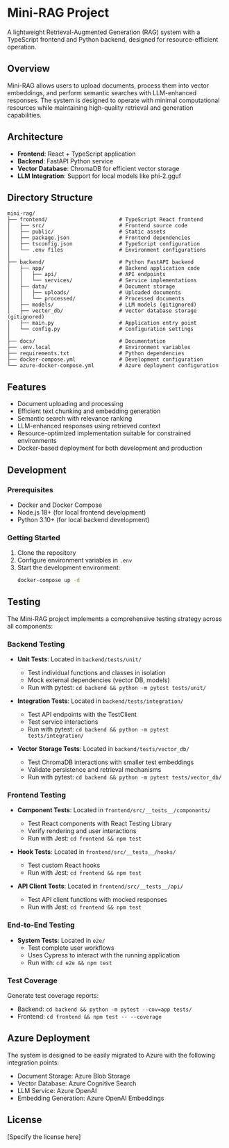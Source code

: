 # Mini-RAG Project

A lightweight Retrieval-Augmented Generation (RAG) system with a TypeScript frontend and Python backend, designed for resource-efficient operation.

## Overview

Mini-RAG allows users to upload documents, process them into vector embeddings, and perform semantic searches with LLM-enhanced responses. The system is designed to operate with minimal computational resources while maintaining high-quality retrieval and generation capabilities.

## Architecture

- **Frontend**: React + TypeScript application
- **Backend**: FastAPI Python service
- **Vector Database**: ChromaDB for efficient vector storage
- **LLM Integration**: Support for local models like phi-2.gguf

## Directory Structure

```
mini-rag/
├── frontend/                       # TypeScript React frontend
│   ├── src/                        # Frontend source code
│   ├── public/                     # Static assets
│   ├── package.json                # Frontend dependencies
│   ├── tsconfig.json               # TypeScript configuration
│   └── .env files                  # Environment configurations
│
├── backend/                        # Python FastAPI backend
│   ├── app/                        # Backend application code
│   │   ├── api/                    # API endpoints
│   │   └── services/               # Service implementations
│   ├── data/                       # Document storage
│   │   ├── uploads/                # Uploaded documents
│   │   └── processed/              # Processed documents
│   ├── models/                     # LLM models (gitignored)
│   ├── vector_db/                  # Vector database storage (gitignored)
│   ├── main.py                     # Application entry point
│   └── config.py                   # Configuration settings
│
├── docs/                           # Documentation
├── .env.local                      # Environment variables
├── requirements.txt                # Python dependencies
├── docker-compose.yml              # Development configuration
└── azure-docker-compose.yml        # Azure deployment configuration
```

## Features

- Document uploading and processing
- Efficient text chunking and embedding generation
- Semantic search with relevance ranking
- LLM-enhanced responses using retrieved context
- Resource-optimized implementation suitable for constrained environments
- Docker-based deployment for both development and production

## Development

### Prerequisites

- Docker and Docker Compose
- Node.js 18+ (for local frontend development)
- Python 3.10+ (for local backend development)

### Getting Started

1. Clone the repository
2. Configure environment variables in `.env`
3. Start the development environment:
   ```bash
   docker-compose up -d
   ```

## Testing

The Mini-RAG project implements a comprehensive testing strategy across all components:

### Backend Testing

- **Unit Tests**: Located in `backend/tests/unit/`
  - Test individual functions and classes in isolation
  - Mock external dependencies (vector DB, models)
  - Run with pytest: `cd backend && python -m pytest tests/unit/`

- **Integration Tests**: Located in `backend/tests/integration/`
  - Test API endpoints with the TestClient
  - Test service interactions
  - Run with pytest: `cd backend && python -m pytest tests/integration/`

- **Vector Storage Tests**: Located in `backend/tests/vector_db/`
  - Test ChromaDB interactions with smaller test embeddings
  - Validate persistence and retrieval mechanisms
  - Run with pytest: `cd backend && python -m pytest tests/vector_db/`

### Frontend Testing

- **Component Tests**: Located in `frontend/src/__tests__/components/`
  - Test React components with React Testing Library
  - Verify rendering and user interactions
  - Run with Jest: `cd frontend && npm test`

- **Hook Tests**: Located in `frontend/src/__tests__/hooks/`
  - Test custom React hooks
  - Run with Jest: `cd frontend && npm test`

- **API Client Tests**: Located in `frontend/src/__tests__/api/`
  - Test API client functions with mocked responses
  - Run with Jest: `cd frontend && npm test`

### End-to-End Testing

- **System Tests**: Located in `e2e/`
  - Test complete user workflows
  - Uses Cypress to interact with the running application
  - Run with: `cd e2e && npm test`

### Test Coverage

Generate test coverage reports:
- Backend: `cd backend && python -m pytest --cov=app tests/`
- Frontend: `cd frontend && npm test -- --coverage`

## Azure Deployment

The system is designed to be easily migrated to Azure with the following integration points:

- Document Storage: Azure Blob Storage
- Vector Database: Azure Cognitive Search
- LLM Service: Azure OpenAI
- Embedding Generation: Azure OpenAI Embeddings

## License

[Specify the license here]
